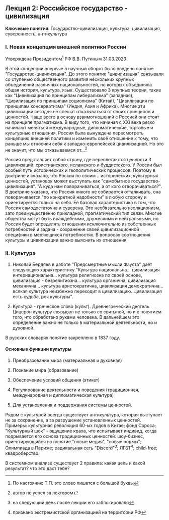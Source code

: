 ## Лекция 2: Российское государство - цивилизация

**Ключевые понятия**: Государство-цивилизация, культура, цивилизация, суверенность, антикультура

### I. Новая концепцмя внешней политики России

Утверждена Президентом[^1] РФ В.В. Путиным 31.03.2023

В этой концепции впервые в научный оборот было введено понятие "Государство-цивилизация". До этого
понятие "цивилизация" связывали со ступенью общественного развития нескольких крупных объединений
различных национальностей, но которых объединяла общая история, культура, язык. Существовало 3
крупных теории, такие как "Цивилизация по принципам либерализма" (западная), "Цивилизация по
принципам социолизма" (Китай), "Цивилизация по принципам консерватизма" (Индия, Азия и Африка).
Многие эти цивилизации сегодня не спешат отказываться от своих принципов и ценностей. Чаще всего в
основу взаимотношений с Россией они стоят на принципе прагматизма. В виду того, что начиная с XXI
века резко начинают меняться международные, дипломатические, торговые и культурные отношения, Россия
была вынуждена пересмотреть концепцию внешней политики и изменить своё отношение к тому, что раньше
мы относили себя к западно-европейской цивилизацией. Но это не значит, что мы отказываемся от...[^*]

Россия представляет собой страну, где переплетаются ценности 3 цивилизаций: христианского,
исламского и буддистского. У России был особый путь исторических и геополитических процессов.
Поэтому в доктрине и сказано, что Россия по своим .. исторических, культурных ценностей, установок
может выступать как "самобытное государство-цивилизация". "А куда нам поворачиваться, а от кого
отворачиваться?". В доктрине указано, что Россия никого не собирается отталкивать, она
поворачивается "по конкретной надобности" в любую сторону и ориентируется только на себя. Её базовая
характеристика в том, что Россия самодостаточна и суверена. Это необязательно изоляционизм, зато
преимущественно прикладной, прагматический тип связи. Многие общества могут быть враждебными,
дружескими и нейтральными, но Россия будет определять отношения исключительно из собственных
потребностей и задача - сохранение своей цивилизационной специфики в меняющихся потребностях. В
вопросах соотношения культуры и цивилизации важно выяснить их отношения.

### II. Культура

1. Николай Бердяев в работе "Предсмертные мысли Фауста" даёт следующую характеристику "Культура
   национальна... цивилизация интернациональна... культура религиозна по своей основе, цивилизация -
   безрелигиозна... культура органична, цивилизация механична... культура аристократична,
   цивилизация демократична... всякая культура неизбежно переходит в цивилизацию. Цивилизация есть
   судьба, рок культуры".

2. Культура - греческое слово (культ). Древнегреческий деятель Цицерон культуру связывал не только
   со святыней, но и с понятием того, что обработано руками человека. В дальнейшем это определение
   важно не только в материальной деятельности, но и духовной.

В русских словарях понятие закреплено в 1837 году.

#### Основные функции культуры

1. Преобразование мира (материальная и духовная)

2. Познание мира (образование)

3. Обеспечение условий общения (этикет)

4. Регулирование деятельности и поведения (традиционная, международная и дипломатическая культура)

5. Для установления и поддержания системы ценностей.

Рядом с культурой всегда существует антикультура, которая выступает не за сохранение, а за
разрушение установленных ценностей. Примеры: культурная революция 60-ых годов в Китае; фонд Сороса;
"Культурный шок" - ощущение краха, что испытывает индивид, когда подрывается его основа традиционных
ценностей: шоу-бизнес, ориентирующийся на понятие "новые медия", "новые нормы"; Олимпиада в Париже;
радикальная сеть "Discord"[^2]; ЛГБТ[^3]; child-free; квадроберство.

В системном анализе существует 2 правила: какая цель и какой результат? что это даст тебе?

[^1]: По настоянию Т.П. это слово пишется с большой буквы

[^2]: на следующий день после лекции его заблокировали

[^3]: признано экстремистской организацией на территории РФ

[^*]: автор не успел за лектором
